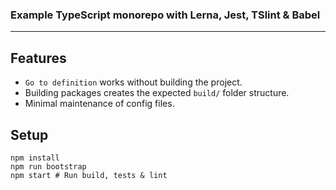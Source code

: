 ### Example TypeScript monorepo with Lerna, Jest, TSlint & Babel

----

## Features

- `Go to definition` works without building the project.
- Building packages creates the expected `build/` folder structure.
- Minimal maintenance of config files.

## Setup

```shell
npm install
npm run bootstrap
npm start # Run build, tests & lint
```
